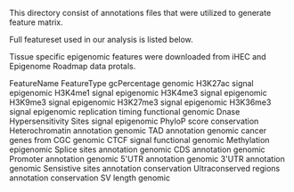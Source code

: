 This directory consist of annotations files that were utilized to generate feature matrix.

Full featureset used in our analysis is listed below.

Tissue specific epigenomic features were downloaded from iHEC and Epigenome Roadmap data protals.

FeatureName	FeatureType
gcPercentage	genomic
H3K27ac signal	epigenomic
H3K4me1 signal	epigenomic
H3K4me3 signal	epigenomic
H3K9me3 signal	epigenomic
H3K27me3 signal	epigenomic
H3K36me3 signal	epigenomic
replication timing	functional genomic
Dnase Hypersensitivity Sites signal	epigenomic
PhyloP score	conservation
Heterochromatin annotation	genomic
TAD annotation	genomic
cancer genes from CGC	genomic
CTCF signal	functional genomic
Methylation	epigenomic
Splice sites annotation	genomic
CDS annotation	genomic
Promoter annotation	genomic
5'UTR annotation	genomic
3'UTR annotation	genomic
Sensistive sites annotation	conservation
Ultraconserved regions annotation	conservation
SV length	genomic
